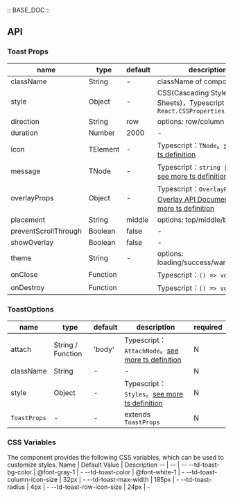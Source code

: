 :: BASE_DOC ::

## API

### Toast Props

name | type | default | description | required
-- | -- | -- | -- | --
className | String | - | className of component | N
style | Object | - | CSS(Cascading Style Sheets)，Typescript：`React.CSSProperties` | N
direction | String | row | options: row/column | N
duration | Number | 2000 | \- | N
icon | TElement | - | Typescript：`TNode`。[see more ts definition](https://github.com/Tencent/tdesign-mobile-react/blob/develop/src/common.ts) | N
message | TNode | - | Typescript：`string \| TNode`。[see more ts definition](https://github.com/Tencent/tdesign-mobile-react/blob/develop/src/common.ts) | N
overlayProps | Object | - | Typescript：`OverlayProps `，[Overlay API Documents](./overlay?tab=api)。[see more ts definition](https://github.com/Tencent/tdesign-mobile-react/tree/develop/src/toast/type.ts) | N
placement | String | middle | options:  top/middle/bottom | N
preventScrollThrough | Boolean | false | \- | N
showOverlay | Boolean | false | \- | N
theme | String | - | options: loading/success/warning/error | N
onClose | Function |  | Typescript：`() => void`<br/> | N
onDestroy | Function |  | Typescript：`() => void`<br/> | N

### ToastOptions

name | type | default | description | required
-- | -- | -- | -- | --
attach | String / Function | 'body' | Typescript：`AttachNode`。[see more ts definition](https://github.com/Tencent/tdesign-mobile-react/blob/develop/src/common.ts) | N
className | String | - | \- | N
style | Object | - | Typescript：`Styles`。[see more ts definition](https://github.com/Tencent/tdesign-mobile-react/blob/develop/src/common.ts) | N
`ToastProps` | \- | - | extends `ToastProps` | N

### CSS Variables

The component provides the following CSS variables, which can be used to customize styles.
Name | Default Value | Description 
-- | -- | --
--td-toast-bg-color | @font-gray-1 | - 
--td-toast-color | @font-white-1 | - 
--td-toast-column-icon-size | 32px | - 
--td-toast-max-width | 185px | - 
--td-toast-radius | 4px | - 
--td-toast-row-icon-size | 24px | -